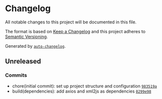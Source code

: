 # Changelog

All notable changes to this project will be documented in this file.

The format is based on [Keep a Changelog](https://keepachangelog.com/en/1.0.0/)
and this project adheres to [Semantic Versioning](https://semver.org/spec/v2.0.0.html).

Generated by [`auto-changelog`](https://github.com/CookPete/auto-changelog).

## Unreleased

### Commits

- chore(initial commit): set up project structure and configuration [`983519a`](https://github.com/joshua-cornett/AstroParse/commit/983519a75cdbc8f0cd71eb200f2e70a94155ad2d)
- build(dependencies): add axios and xml2js as dependencies [`0299e98`](https://github.com/joshua-cornett/AstroParse/commit/0299e98b242885537a4b3025b9b61b64e83fc1f0)
